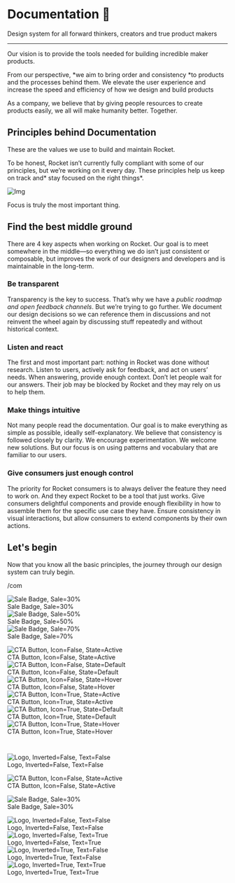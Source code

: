 
# Documentation 🚀

Design system for all forward thinkers, creators and true product makers

---

Our vision is to provide the tools needed for building incredible maker products.

From our perspective, *we aim to bring order and consistency *to products and the processes behind them. We elevate the user experience and increase the speed and efficiency of how we design and build products

As a company, we believe that by giving people resources to create products easily, we all will make humanity better. Together.

## Principles behind Documentation

These are the values we use to build and maintain Rocket.

To be honest, Rocket isn’t currently fully compliant with some of our principles, but we’re working on it every day. These principles help us keep on track and* stay focused on the right things*.

![Img](https://studio-assets.supernova.io/design-systems/14533/9289758a-6300-472a-bbc6-a57098081abf.jpeg)

Focus is truly the most important thing.

## Find the best middle ground

There are 4 key aspects when working on Rocket. Our goal is to meet somewhere in the middle—so everything we do isn’t just consistent or composable, but improves the work of our designers and developers and is maintainable in the long-term.

### Be transparent

Transparency is the key to success. That’s why we have a *public roadmap and open feedback channels*. But we’re trying to go further. We document our design decisions so we can reference them in discussions and not reinvent the wheel again by discussing stuff repeatedly and without historical context.

### Listen and react

The first and most important part: nothing in Rocket was done without research. Listen to users, actively ask for feedback, and act on users’ needs. When answering, provide enough context. Don’t let people wait for our answers. Their job may be blocked by Rocket and they may rely on us to help them.

### Make things intuitive

Not many people read the documentation. Our goal is to make everything as simple as possible, ideally self-explanatory. We believe that consistency is followed closely by clarity. We encourage experimentation. We welcome new solutions. But our focus is on using patterns and vocabulary that are familiar to our users.

### Give consumers just enough control

The priority for Rocket consumers is to always deliver the feature they need to work on. And they expect Rocket to be a tool that just works. Give consumers delightful components and provide enough flexibility in how to assemble them for the specific use case they have. Ensure consistency in visual interactions, but allow consumers to extend components by their own actions.

## Let's begin

Now that you know all the basic principles, the journey through our design system can truly begin.

/com

  
![Sale Badge, Sale=30%](https://studio-assets.supernova.io/design-systems/14533/1fdbdac7-69bf-4826-89b6-28f63ba2d595.png)  
Sale Badge, Sale=30%  
![Sale Badge, Sale=50%](https://studio-assets.supernova.io/design-systems/14533/0fca79c0-cdbe-494a-a493-90f0e4e514b4.png)  
Sale Badge, Sale=50%  
![Sale Badge, Sale=70%](https://studio-assets.supernova.io/design-systems/14533/1fd24f52-0dd7-49be-91af-75877832325f.png)  
Sale Badge, Sale=70%  


  
![CTA Button, Icon=False, State=Active](https://studio-assets.supernova.io/design-systems/14533/01731e4b-8044-42f6-971a-6ef1367c703c.png)  
CTA Button, Icon=False, State=Active  
![CTA Button, Icon=False, State=Default](https://studio-assets.supernova.io/design-systems/14533/28f44926-28ff-46fa-90e6-f4ade49ef6bc.png)  
CTA Button, Icon=False, State=Default  
![CTA Button, Icon=False, State=Hover](https://studio-assets.supernova.io/design-systems/14533/e9e10153-ad0d-41c1-89ed-5d3e6bd603f2.png)  
CTA Button, Icon=False, State=Hover  
![CTA Button, Icon=True, State=Active](https://studio-assets.supernova.io/design-systems/14533/48e9bb3e-ea7f-44db-ad35-4286a29b1038.png)  
CTA Button, Icon=True, State=Active  
![CTA Button, Icon=True, State=Default](https://studio-assets.supernova.io/design-systems/14533/8cde3091-5c95-465f-9e52-cc79eb65b6e8.png)  
CTA Button, Icon=True, State=Default  
![CTA Button, Icon=True, State=Hover](https://studio-assets.supernova.io/design-systems/14533/43998a0b-a93a-4598-a863-4bcafad235c0.png)  
CTA Button, Icon=True, State=Hover  


```javascript  
  
```

  
![Logo, Inverted=False, Text=False](https://studio-assets.supernova.io/design-systems/14533/7904ff89-8c95-4757-a277-99f1a5b98333.png)  
Logo, Inverted=False, Text=False  


  
  


  
![CTA Button, Icon=False, State=Active](https://studio-assets.supernova.io/design-systems/14533/01731e4b-8044-42f6-971a-6ef1367c703c.png)  
CTA Button, Icon=False, State=Active  


  
![Sale Badge, Sale=30%](https://studio-assets.supernova.io/design-systems/14533/1fdbdac7-69bf-4826-89b6-28f63ba2d595.png)  
Sale Badge, Sale=30%  


  
![Logo, Inverted=False, Text=False](https://studio-assets.supernova.io/design-systems/14533/7904ff89-8c95-4757-a277-99f1a5b98333.png)  
Logo, Inverted=False, Text=False  
![Logo, Inverted=False, Text=True](https://studio-assets.supernova.io/design-systems/14533/d5910cf0-2aba-4b7d-930f-a77d9e78964f.png)  
Logo, Inverted=False, Text=True  
![Logo, Inverted=True, Text=False](https://studio-assets.supernova.io/design-systems/14533/9641ca41-6150-4059-9a32-8c1d349de28e.png)  
Logo, Inverted=True, Text=False  
![Logo, Inverted=True, Text=True](https://studio-assets.supernova.io/design-systems/14533/515520ac-3460-49de-bb7f-b4ba7c5e1cc7.png)  
Logo, Inverted=True, Text=True  
